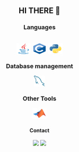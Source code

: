 <div align="center">
  <h2>HI THERE 👋</h2>
</div>

<div align="center">
  <h3>Languages</h3>
</div>

<div align="center" style="display: inline_block"><br>
  <img align="center" alt="Roanafi-Java" height="30" width="40" src="https://raw.githubusercontent.com/devicons/devicon/master/icons/java/java-original.svg">
  <img align="center" alt="Roanafi-C" height="30" width="40" src="https://raw.githubusercontent.com/devicons/devicon/master/icons/c/c-original.svg">
  <img align="center" alt="Roanafi-Python" height="30" width="40" src="https://raw.githubusercontent.com/devicons/devicon/master/icons/python/python-original.svg">
</div>

<div align="center">
  <h3>Database management</h3>
</div>

<div align="center">
  <img align="center" alt="MySQL" height="30" src="https://raw.githubusercontent.com/devicons/devicon/master/icons/mysql/mysql-original.svg"> 
</div>

<div align="center">
  <h3>Other Tools</h3>
</div>

<div align="center">
  <img alt="Roanafi-Matlab" height="30" width="40" src="https://raw.githubusercontent.com/devicons/devicon/master/icons/matlab/matlab-original.svg">
</div>

<div align="center">
  <h4>Contact</h4>
</div>

<div align="center"> 
  <a href="https://www.linkedin.com/in/roanafi/" target="_blank"><img src="https://img.shields.io/badge/-LinkedIn-%230077B5?style=for-the-badge&logo=linkedin&logoColor=white" target="_blank"></a>
  <a href="mailto:roa.nafi@yahoo.com"><img src="https://img.shields.io/badge/-Email-%23333?style=for-the-badge&logo=yahoo&logoColor=white" target="_blank"></a>
</div>
